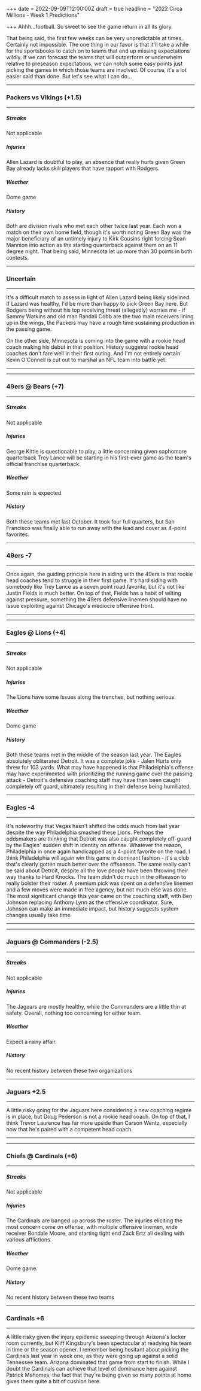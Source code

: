 +++
date = 2022-09-09T12:00:00Z
draft = true
headline = "2022 Circa Millions - Week 1 Predictions"

+++
Ahhh...football. So sweet to see the game return in all its glory.

That being said, the first few weeks can be very unpredictable at times. Certainly not impossible. The one thing in our favor is that it'll take a while for the sportsbooks to catch on to teams that end up missing expectations wildly. If we can forecast the teams that will outperform or underwhelm relative to preseason expectations, we can notch some easy points just picking the games in which those teams are involved. Of course, it's a lot easier said than done. But let's see what I can do...

***

### Packers vs Vikings (+1.5)

***

##### _Streaks_

Not applicable

##### _Injuries_

Allen Lazard is doubtful to play, an absence that really hurts given Green Bay already lacks skill players that have rapport with Rodgers.

##### _Weather_

Dome game

##### _History_

Both are division rivals who met each other twice last year. Each won a match on their own home field, though it's worth noting Green Bay was the major beneficiary of an untimely injury to Kirk Cousins right forcing Sean Mannion into action as the starting quarterback against them on an 11 degree night. That being said, Minnesota let up more than 30 points in both contests.

***

### Uncertain

***

It's a difficult match to assess in light of Allen Lazard being likely sidelined. If Lazard was healthy, I'd be more than happy to pick Green Bay here. But Rodgers being without his top receiving threat (allegedly) worries me - if Sammy Watkins and old man Randall Cobb are the two main receivers lining up in the wings, the Packers may have a rough time sustaining production in the passing game.

On the other side, Minnesota is coming into the game with a rookie head coach making his debut in that position. History suggests rookie head coaches don't fare well in their first outing. And I'm not entirely certain Kevin O'Connell is cut out to marshal an NFL team into battle yet.

***

***

### 49ers @ Bears (+7)

***

##### _Streaks_

Not applicable

##### _Injuries_

George Kittle is questionable to play, a little concerning given sophomore quarterback Trey Lance will be starting in his first-ever game as the team's official franchise quarterback.

##### _Weather_

Some rain is expected

##### _History_

Both these teams met last October. It took four full quarters, but San Francisco was finally able to run away with the lead and cover as 4-point favorites.

***

### 49ers -7

***

Once again, the guiding principle here in siding with the 49ers is that rookie head coaches tend to struggle in their first game. It's hard siding with somebody like Trey Lance as a seven point road favorite, but it's not like Justin Fields is much better. On top of that, Fields has a habit of wilting against pressure, something the 49ers defensive linemen should have no issue exploiting against Chicago's mediocre offensive front.

***

***

### Eagles @ Lions (+4)

***

##### _Streaks_

Not applicable

##### _Injuries_

The Lions have some issues along the trenches, but nothing serious.

##### _Weather_

Dome game

##### _History_

Both these teams met in the middle of the season last year. The Eagles absolutely obliterated Detroit. It was a complete joke - Jalen Hurts only threw for 103 yards. What may have happened is that Philadelphia's offense may have experimented with prioritizing the running game over the passing attack - Detroit's defensive coaching staff may have then been caught completely off guard, ultimately resulting in their defense being humiliated.

***

### Eagles -4

***

It's noteworthy that Vegas hasn't shifted the odds much from last year despite the way Philadelphia smashed these Lions. Perhaps the oddsmakers are thinking that Detroit was also caught completely off-guard by the Eagles' sudden shift in identity on offense. Whatever the reason, Philadelphia in once again handicapped as a 4-point favorite on the road. I think Philadelphia will again win this game in dominant fashion - it's a club that's clearly gotten much better over the offseason. The same really can't be said about Detroit, despite all the love people have been throwing their way thanks to Hard Knocks. The team didn't do much in the offseason to really bolster their roster. A premium pick was spent on a defensive linemen and a few moves were made in free agency, but not much else was done. The most significant change this year came on the coaching staff, with Ben Johnson replacing Anthony Lynn as the offensive coordinator. Sure, Johnson can make an immediate impact, but history suggests system changes usually take time.

***

***

### Jaguars @ Commanders (-2.5)

***

##### _Streaks_

Not applicable

##### _Injuries_

The Jaguars are mostly healthy, while the Commanders are a little thin at safety. Overall, nothing too concerning for either team.

##### _Weather_

Expect a rainy affair.

##### _History_

No recent history between these two organizations

***

### Jaguars +2.5

***

A little risky going for the Jaguars here considering a new coaching regime is in place, but Doug Pederson is not a rookie head coach. On top of that, I think Trevor Laurence has far more upside than Carson Wentz, especially now that he's paired with a competent head coach.

***

***

### Chiefs @ Cardinals (+6)

***

##### _Streaks_

Not applicable

##### _Injuries_

The Cardinals are banged up across the roster. The injuries eliciting the most concern come on offense, with multiple offensive linemen, wide receiver Rondale Moore, and starting tight end Zack Ertz all dealing with various afflictions.

##### _Weather_

Dome game.

##### _History_

No recent history between these two teams

***

### Cardinals +6

***

A little risky given the injury epidemic sweeping through Arizona's locker room currently, but Kliff Kingsbury's been spectacular at readying his team in time or the season opener. I remember being hesitant about picking the Cardinals last year in week one, as they were going up against a solid Tennessee team. Arizona dominated that game from start to finish. While I doubt the Cardinals can achieve that level of dominance here against Patrick Mahomes, the fact that they're being given so many points at home gives them quite a bit of cushion here.